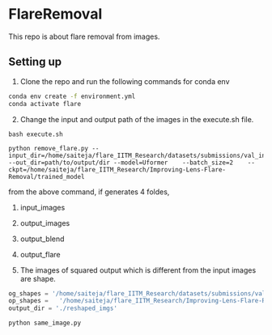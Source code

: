 # FlareRemoval
This repo is about flare removal from images.


## Setting up
1. Clone the repo  and run the following commands for conda env
```bash
conda env create -f environment.yml
conda activate flare
```


2. Change the input and output path of the images in the execute.sh file.
```
bash execute.sh
```

```
python remove_flare.py --input_dir=/home/saiteja/flare_IITM_Research/datasets/submissions/val_input_2k/val_input_2k_bicubic   --out_dir=path/to/output/dir --model=Uformer    --batch_size=2    --ckpt=/home/saiteja/flare_IITM_Research/Improving-Lens-Flare-Removal/trained_model
```


from the above command, if generates 4 foldes,
1. input_images
2. output_images
3. output_blend
4. output_flare




3. The images of squared output which is different from the input images are shape.
```python
og_shapes = '/home/saiteja/flare_IITM_Research/datasets/submissions/val_input_2k/val_input_2k_bicubic'
op_shapes =   '/home/saiteja/flare_IITM_Research/Improving-Lens-Flare-Removal/path/to/output/dir/output'
output_dir = './reshaped_imgs'
```

```
python same_image.py
```